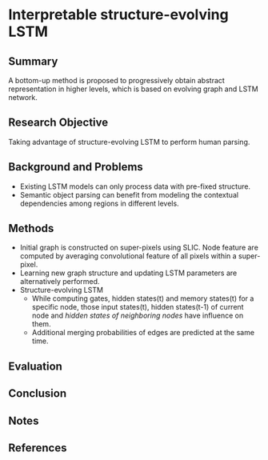 # Interpretable structure-evolving LSTM
## Summary
A bottom-up method is proposed to progressively obtain abstract representation in higher levels, which is based on evolving graph and LSTM network.
## Research Objective
Taking advantage of structure-evolving LSTM to perform human parsing.
## Background and Problems
- Existing LSTM models can only process data with pre-fixed structure.
- Semantic object parsing can benefit from modeling the contextual dependencies among regions in different levels.
## Methods
- Initial graph is constructed on super-pixels using SLIC. Node feature are computed by averaging convolutional feature of all pixels within a super-pixel.
- Learning new graph structure and updating LSTM parameters are alternatively performed.
- Structure-evolving LSTM
	- While computing gates, hidden states(t) and memory states(t) for a specific node, those input states(t), hidden states(t-1) of current node and *hidden states of neighboring nodes* have influence on them.
	-  Additional merging probabilities of edges are predicted at the same time.
## Evaluation

## Conclusion

## Notes

## References
<!--stackedit_data:
eyJoaXN0b3J5IjpbLTE4NjgzMzk5ODYsMjEzNzIwMjU0NywtND
g1MjQzMjE4LC0xMTA1NTI1MzIyLDQyMDM0MzM2NiwtOTY4MzM5
NDI5LDM1MDIxODA3MV19
-->